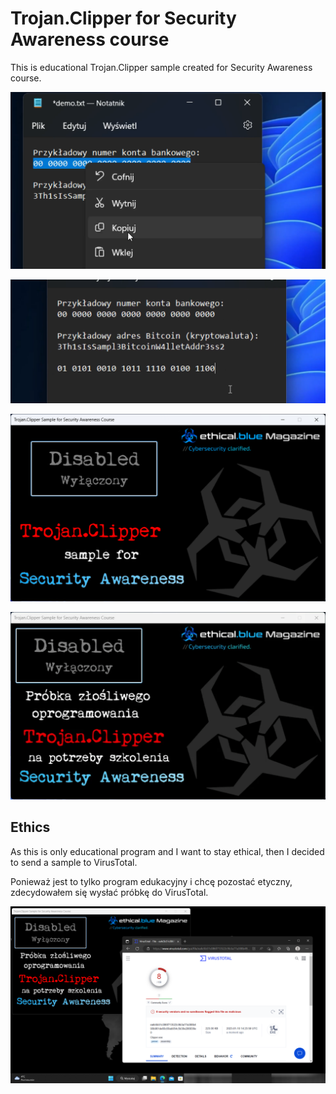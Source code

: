 # Trojan.Clipper for Security Awareness course

This is educational Trojan.Clipper sample created for Security Awareness course.

![Image](https://github.com/ethicalblue/Clipper/blob/main/clipper_copy.png)


![Image](https://github.com/ethicalblue/Clipper/blob/main/clipper_paste_2.png)


![Image](https://github.com/ethicalblue/Clipper/blob/main/img/clipper-en.png)


![Image](https://github.com/ethicalblue/Clipper/blob/main/img/clipper-pl.png)


## Ethics

As this is only educational program and I want to stay ethical, then I decided to send a sample to VirusTotal.


Ponieważ jest to tylko program edukacyjny i chcę pozostać etyczny, zdecydowałem się wysłać próbkę do VirusTotal.


![Image](https://github.com/ethicalblue/Clipper/blob/main/img/detection.png)
